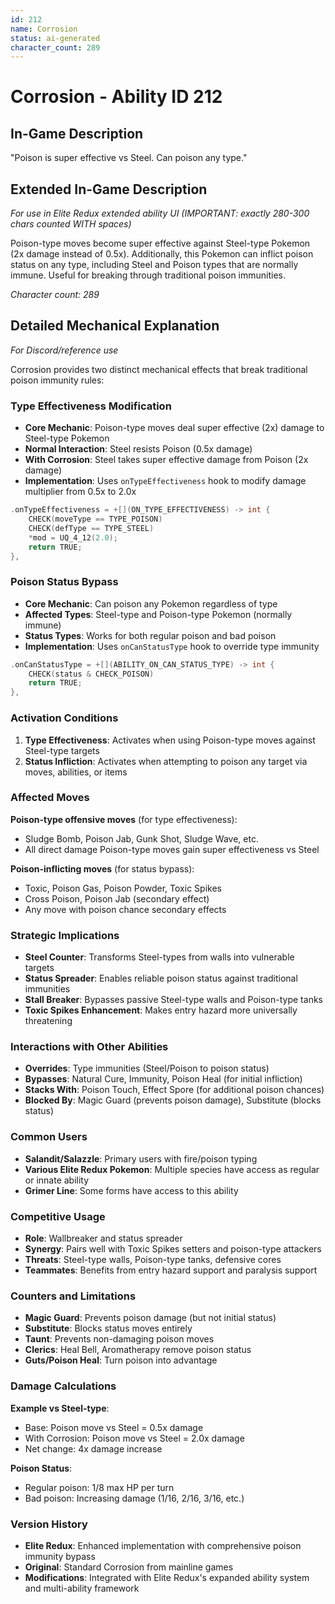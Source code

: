 ```yaml
---
id: 212
name: Corrosion
status: ai-generated
character_count: 289
---
```


# Corrosion - Ability ID 212

## In-Game Description
"Poison is super effective vs Steel. Can poison any type."

## Extended In-Game Description
*For use in Elite Redux extended ability UI (IMPORTANT: exactly 280-300 chars counted WITH spaces)*

Poison-type moves become super effective against Steel-type Pokemon (2x damage instead of 0.5x). Additionally, this Pokemon can inflict poison status on any type, including Steel and Poison types that are normally immune. Useful for breaking through traditional poison immunities.

*Character count: 289*

## Detailed Mechanical Explanation
*For Discord/reference use*

Corrosion provides two distinct mechanical effects that break traditional poison immunity rules:

### Type Effectiveness Modification
- **Core Mechanic**: Poison-type moves deal super effective (2x) damage to Steel-type Pokemon
- **Normal Interaction**: Steel resists Poison (0.5x damage)
- **With Corrosion**: Steel takes super effective damage from Poison (2x damage)
- **Implementation**: Uses `onTypeEffectiveness` hook to modify damage multiplier from 0.5x to 2.0x

```cpp
.onTypeEffectiveness = +[](ON_TYPE_EFFECTIVENESS) -> int {
    CHECK(moveType == TYPE_POISON)
    CHECK(defType == TYPE_STEEL)
    *mod = UQ_4_12(2.0);
    return TRUE;
},
```

### Poison Status Bypass
- **Core Mechanic**: Can poison any Pokemon regardless of type
- **Affected Types**: Steel-type and Poison-type Pokemon (normally immune)
- **Status Types**: Works for both regular poison and bad poison
- **Implementation**: Uses `onCanStatusType` hook to override type immunity

```cpp
.onCanStatusType = +[](ABILITY_ON_CAN_STATUS_TYPE) -> int {
    CHECK(status & CHECK_POISON)
    return TRUE;
},
```

### Activation Conditions
1. **Type Effectiveness**: Activates when using Poison-type moves against Steel-type targets
2. **Status Infliction**: Activates when attempting to poison any target via moves, abilities, or items

### Affected Moves
**Poison-type offensive moves** (for type effectiveness):
- Sludge Bomb, Poison Jab, Gunk Shot, Sludge Wave, etc.
- All direct damage Poison-type moves gain super effectiveness vs Steel

**Poison-inflicting moves** (for status bypass):
- Toxic, Poison Gas, Poison Powder, Toxic Spikes
- Cross Poison, Poison Jab (secondary effect)
- Any move with poison chance secondary effects

### Strategic Implications
- **Steel Counter**: Transforms Steel-types from walls into vulnerable targets
- **Status Spreader**: Enables reliable poison status against traditional immunities
- **Stall Breaker**: Bypasses passive Steel-type walls and Poison-type tanks
- **Toxic Spikes Enhancement**: Makes entry hazard more universally threatening

### Interactions with Other Abilities
- **Overrides**: Type immunities (Steel/Poison to poison status)
- **Bypasses**: Natural Cure, Immunity, Poison Heal (for initial infliction)
- **Stacks With**: Poison Touch, Effect Spore (for additional poison chances)
- **Blocked By**: Magic Guard (prevents poison damage), Substitute (blocks status)

### Common Users
- **Salandit/Salazzle**: Primary users with fire/poison typing
- **Various Elite Redux Pokemon**: Multiple species have access as regular or innate ability
- **Grimer Line**: Some forms have access to this ability

### Competitive Usage
- **Role**: Wallbreaker and status spreader
- **Synergy**: Pairs well with Toxic Spikes setters and poison-type attackers
- **Threats**: Steel-type walls, Poison-type tanks, defensive cores
- **Teammates**: Benefits from entry hazard support and paralysis support

### Counters and Limitations
- **Magic Guard**: Prevents poison damage (but not initial status)
- **Substitute**: Blocks status moves entirely
- **Taunt**: Prevents non-damaging poison moves
- **Clerics**: Heal Bell, Aromatherapy remove poison status
- **Guts/Poison Heal**: Turn poison into advantage

### Damage Calculations
**Example vs Steel-type**:
- Base: Poison move vs Steel = 0.5x damage
- With Corrosion: Poison move vs Steel = 2.0x damage
- Net change: 4x damage increase

**Poison Status**:
- Regular poison: 1/8 max HP per turn
- Bad poison: Increasing damage (1/16, 2/16, 3/16, etc.)

### Version History
- **Elite Redux**: Enhanced implementation with comprehensive poison immunity bypass
- **Original**: Standard Corrosion from mainline games
- **Modifications**: Integrated with Elite Redux's expanded ability system and multi-ability framework